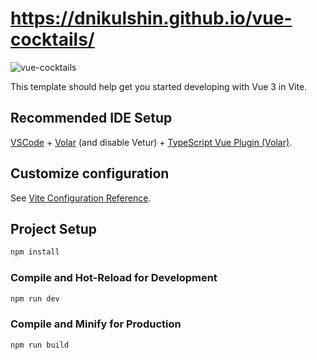 # https://dnikulshin.github.io/vue-cocktails/

![vue-cocktails](https://3.downloader.disk.yandex.ru/preview/71822cf583145902c28be155f798b74daaf5d4ed747c4fce05f08381ac4fcb63/inf/9zC0APTB3qhN30WyRSxHFNpXfJRG_hfTZ3GkEI3cZNLRQGuLiohugLl2P7cK2EP5E5A9t0fuj00lEzwqdKJjcw%3D%3D?uid=609672896&filename=coctails.PNG&disposition=inline&hash=&limit=0&content_type=image%2Fpng&owner_uid=609672896&tknv=v2&size=1903x919)

This template should help get you started developing with Vue 3 in Vite.

## Recommended IDE Setup

[VSCode](https://code.visualstudio.com/) + [Volar](https://marketplace.visualstudio.com/items?itemName=Vue.volar) (and disable Vetur) + [TypeScript Vue Plugin (Volar)](https://marketplace.visualstudio.com/items?itemName=Vue.vscode-typescript-vue-plugin).

## Customize configuration

See [Vite Configuration Reference](https://vitejs.dev/config/).

## Project Setup

```sh
npm install
```

### Compile and Hot-Reload for Development

```sh
npm run dev
```

### Compile and Minify for Production

```sh
npm run build
```
